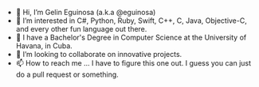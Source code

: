 - 👋 Hi, I’m Gelin Eguinosa (a.k.a @eguinosa)
- 👀 I’m interested in C#, Python, Ruby, Swift, C++, C, Java, Objective-C, and every other fun language out there. 
- 🌱 I have a Bachelor's Degree in Computer Science at the University of Havana, in Cuba.
- 💞️ I’m looking to collaborate on innovative projects.
- 📫 How to reach me ... I have to figure this one out. I guess you can just do a pull request or something.

<!---
eguinosa/eguinosa is a ✨ special ✨ repository because its `README.md` (this file) appears on your GitHub profile.
You can click the Preview link to take a look at your changes.
--->
